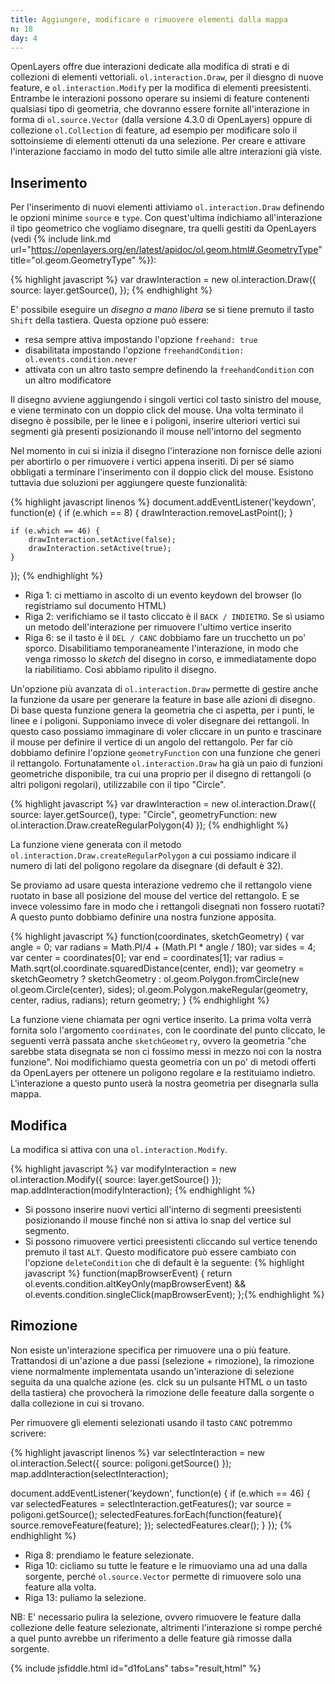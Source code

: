 ```yaml
---
title: Aggiungere, modificare e rimuovere elementi dalla mappa
n: 18
day: 4
---
```

OpenLayers offre due interazioni dedicate alla modifica di strati e di collezioni di elementi vettoriali. `ol.interaction.Draw`, per il diesgno di nuove feature, e `ol.interaction.Modify` per la modifica di elementi preesistenti. Entrambe le interazioni possono operare su insiemi di feature contenenti qualsiasi tipo di geometria, che dovranno essere fornite all'interazione in forma di `ol.source.Vector` (dalla versione 4.3.0 di OpenLayers) oppure di collezione `ol.Collection` di feature, ad esempio per modificare solo il sottoinsieme di elementi ottenuti da una selezione. Per creare e attivare l'interazione facciamo in modo del tutto simile alle altre interazioni già viste.

## Inserimento ##
Per l'inserimento di nuovi elementi attiviamo `ol.interaction.Draw` definendo le opzioni minime `source` e `type`. Con quest'ultima indichiamo all'interazione il tipo geometrico che vogliamo disegnare, tra quelli gestiti da OpenLayers (vedi {% include link.md url="https://openlayers.org/en/latest/apidoc/ol.geom.html#.GeometryType" title="ol.geom.GeometryType" %}):

{% highlight javascript %}
var drawInteraction = new ol.interaction.Draw({
    source: layer.getSource(),
});
{% endhighlight %}

E' possibile eseguire un _disegno a mano libera_ se si tiene premuto il tasto `Shift` della tastiera. Questa opzione può essere:

* resa sempre attiva impostando l'opzione `freehand: true`
* disabilitata impostando l'opzione `freehandCondition: ol.events.condition.never`
* attivata con un altro tasto sempre definendo la `freehandCondition` con un altro modificatore

Il disegno avviene aggiungendo i singoli vertici col tasto sinistro del mouse, e viene terminato con un doppio click del mouse. Una volta terminato il disegno è possibile, per le linee e i poligoni, inserire ulteriori vertici sui segmenti già presenti posizionando il mouse nell'intorno del segmento

Nel momento in cui si inizia il disegno l'interazione non fornisce delle azioni per abortirlo o per rimuovere i vertici appena inseriti. Di per sé siamo obbligati a terminare l'inserimento con il doppio click del mouse.
Esistono tuttavia due soluzioni per aggiungere queste funzionalità:

{% highlight javascript linenos %}
document.addEventListener('keydown', function(e) {
    if (e.which == 8) {
        drawInteraction.removeLastPoint();
    }
    
    if (e.which == 46) {
        drawInteraction.setActive(false);
        drawInteraction.setActive(true);
    }
});
{% endhighlight %}

* Riga 1: ci mettiamo in ascolto di un evento keydown del browser (lo registriamo sul documento HTML)
* Riga 2: verifichiamo se il tasto cliccato è il `BACK / INDIETRO`. Se sì usiamo un metodo dell'interazione per rimuovere l'ultimo vertice inserito
* Riga 6: se il tasto è il `DEL / CANC` dobbiamo fare un trucchetto un po' sporco. Disabilitiamo temporaneamente l'interazione, in modo che venga rimosso lo _sketch_ del disegno in corso, e immediatamente dopo la riabilitiamo. Così abbiamo ripulito il disegno.

Un'opzione più avanzata di `ol.interaction.Draw` permette di gestire anche la funzione da usare per generare la feature in base alle azioni di disegno. Di base questa funzione genera la geometria che ci aspetta, per i punti, le linee e i poligoni. Supponiamo invece di voler disegnare dei rettangoli. In questo caso possiamo immaginare di voler cliccare in un punto e trascinare il mouse per definire il vertice di un angolo del rettangolo. Per far ciò dobbiamo definire l'opzione `geometryFunction` con una funzione che generi il rettangolo. Fortunatamente `ol.interaction.Draw` ha già un paio di funzioni geometriche disponibile, tra cui una proprio per il disegno di rettangoli (o altri poligoni regolari), utilizzabile con il tipo "Circle".

{% highlight javascript %}
var drawInteraction = new ol.interaction.Draw({
    source: layer.getSource(),
    type: "Circle",
    geometryFunction: new ol.interaction.Draw.createRegularPolygon(4)
});
{% endhighlight %}

La funzione viene generata con il metodo `ol.interaction.Draw.createRegularPolygon` a cui possiamo indicare il numero di lati del poligono regolare da disegnare (di default è 32).

Se proviamo ad usare questa interazione vedremo che il rettangolo viene ruotato in base all posizione del mouse del vertice del rettangolo. E se invece volessimo fare in modo che i rettangoli disegnati non fossero ruotati? A questo punto dobbiamo definire una nostra funzione apposita.

{% highlight javascript %}
function(coordinates, sketchGeometry) {
    var angle = 0;
    var radians = Math.PI/4 + (Math.PI * angle / 180);
    var sides = 4;
    var center = coordinates[0];
    var end = coordinates[1];
    var radius = Math.sqrt(ol.coordinate.squaredDistance(center, end));
    var geometry = sketchGeometry ? sketchGeometry : ol.geom.Polygon.fromCircle(new ol.geom.Circle(center), sides);
    ol.geom.Polygon.makeRegular(geometry, center, radius, radians);
    return geometry;
}
{% endhighlight %}

La funzione viene chiamata per ogni vertice inserito. La prima volta verrà fornita solo l'argomento `coordinates`, con le coordinate del punto cliccato, le seguenti verrà passata anche `sketchGeometry`, ovvero la geometria "che sarebbe stata disegnata se non ci fossimo messi in mezzo noi con la nostra funzione". Noi modifichiamo questa geometria con un po' di metodi offerti da OpenLayers per ottenere un poligono regolare e la restituiamo indietro. L'interazione a questo punto userà la nostra geometria per disegnarla sulla mappa.

## Modifica ##
La modifica si attiva con una `ol.interaction.Modify`.

{% highlight javascript %}
var modifyInteraction = new ol.interaction.Modify({
    source: layer.getSource()
});
map.addInteraction(modifyInteraction);
{% endhighlight %}

* Si possono inserire nuovi vertici all'interno di segmenti preesistenti posizionando il mouse finché non si attiva lo snap del vertice sul segmento.
* Si possono rimuovere vertici preesistenti cliccando sul vertice tenendo premuto il tast `ALT`. Questo modificatore può essere cambiato con l'opzione `deleteCondition` che di default è la seguente:
    {% highlight javascript %}
    function(mapBrowserEvent) {
        return ol.events.condition.altKeyOnly(mapBrowserEvent) && ol.events.condition.singleClick(mapBrowserEvent);
    };{% endhighlight %}

## Rimozione ##
Non esiste un'interazione specifica per rimuovere una o più feature. Trattandosi di un'azione a due passi (selezione + rimozione), la rimozione viene normalmente implementata usando un'interazione di selezione seguita da una qualche azione (es. clck su un pulsante HTML o un tasto della tastiera) che provocherà la rimozione delle feeature dalla sorgente o dalla collezione in cui si trovano. 

Per rimuovere gli elementi selezionati usando il tasto `CANC` potremmo scrivere:

{% highlight javascript linenos %}
var selectInteraction = new ol.interaction.Select({
    source: poligoni.getSource()
});
map.addInteraction(selectInteraction);

document.addEventListener('keydown', function(e) {
    if (e.which == 46) {
        var selectedFeatures = selectInteraction.getFeatures();
        var source = poligoni.getSource();
        selectedFeatures.forEach(function(feature){
            source.removeFeature(feature);
        });
        selectedFeatures.clear();
    }
});
{% endhighlight %}

* Riga 8: prendiamo le feature selezionate.
* Riga 10: cicliamo su tutte le feature e le rimuoviamo una ad una dalla sorgente, perché `ol.source.Vector` permette di rimuovere solo una feature alla volta.
* Riga 13: puliamo la selezione.

NB: E' necessario pulira la selezione, ovvero rimuovere le feature dalla collezione delle feature selezionate, altrimenti l'interazione si rompe perché a quel punto avrebbe un riferimento a delle feature già rimosse dalla sorgente.

{% include jsfiddle.html id="d1foLans" tabs="result,html" %}
